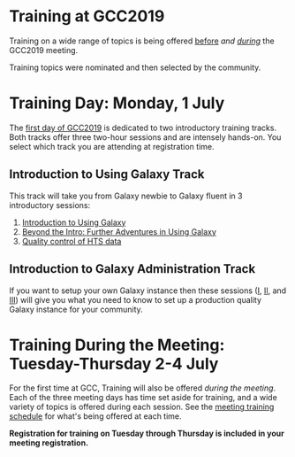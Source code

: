 <slot name="events/gcc2019/header" />

# Training at GCC2019

Training on a wide range of topics is being offered [before](https://gcc2019.sched.com/overview/type/A.+Training+Day) *and [during](https://gcc2019.sched.com/overview/type/B.+Conference/Training)* the GCC2019 meeting.

Training topics were nominated and then selected by the community.

# Training Day: Monday, 1 July

The [first day of GCC2019](https://gcc2019.sched.com/overview/type/A.+Training+Day) is dedicated to two introductory training tracks.  Both tracks offer three two-hour sessions and are intensely hands-on. You select which track you are attending at registration time.  

## Introduction to Using Galaxy Track

This track will take you from Galaxy newbie to Galaxy fluent in 3 introductory sessions:

1. [Introduction to Using Galaxy](https://sched.co/Lud9)
1. [Beyond the Intro: Further Adventures in Using Galaxy](https://sched.co/LudI)
1. [Quality control of HTS data](https://sched.co/LudR) 

## Introduction to Galaxy Administration Track

If you want to setup your own Galaxy instance then these sessions ([I](https://sched.co/LudC), [II](https://sched.co/LudL), and [III](https://sched.co/LudU)) will give you what you need to know to set up a production quality Galaxy instance for your community.


# Training During the Meeting: Tuesday-Thursday 2-4 July

For the first time at GCC, Training will also be offered *during the meeting*.  Each of the three meeting days has time set aside for training, and a wide variety of topics is offered during each session.  See the [meeting training schedule](https://gcc2019.sched.com/overview/type/B.+Conference/Training) for what's being offered at each time.

**Registration for training on Tuesday through Thursday is included in your meeting registration.**
